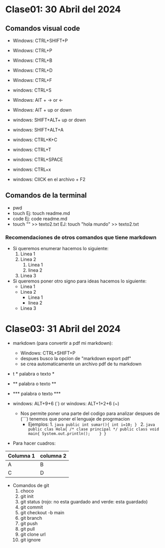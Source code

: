 # Clase01: 30 Abril del 2024
## Comandos visual code

- Windows: CTRL+SHIFT+P <!-- abre el panel de control que tiene VSC -->
- Windows: CTRL+P <!-- abre panel para cambiar de diferente archivo que tengas en tu carpeta -->
- Windows: CTRL+B <!-- la pestaña que te muestra tus archivos -->
- Windows: CTRL+D <!-- te permite cambiar el nombre de varias palabras/variables del mismo nombre -->
- Windows: CTRL+F <!-- te ayuda a buscar palbara/variable en el codigo -->
- windows: CTRL+S <!-- es la opcion para guardar -->
- Windows: AlT + -> or <- <!-- si esta abierto pestañas te permite cambiar a otra -->
- Windows: AlT + up or down <!-- mueve toda la linea de acuerdo a la flecha -->

- windows: SHIFT+ALT+ up or down <!-- copia toda la linea a la siguiente -->
- windows: SHIFT+ALT+A  <!-- pone para comentar una linea -->
- windows: CTRL+K+C <!-- pondra toda la linea como comentario -->
- windows: CTRL+T <!--  -->
- windows: CTRL+SPACE <!-- te ayuda autocompletar una palabra -->
- windows: CTRL+x <!-- borra una linea -->
- windows: ClICK en el archivo + F2 <!-- Cambia el normbre del archivo -->

## Comandos de la terminal
- pwd <!-- me permite saber en que directorio estoy trabajando -->
- touch <!-- para crear un archivo -->
Ej: touch readme.md
- code <!-- para crear archivos -->
Ej: code readme.md
- touch "" >> texto2.txt <!-- dentro de las comillas escribo lo que quiero que se escriba al crear el archivo -->
EJ: touch "hola mundo" >> texto2.txt

### Recomendaciones de otros comandos que tiene markdown

- Si queremos enumerar hacemos lo siguiente:
    1. Linea 1  
    2. Linea 2
        1. Linea 1
        2. linea 2
    3. Linea 3
- Si queremos poner otro signo para ideas hacemos lo siguiente:
    + Linea 1  
    + Linea 2
        + Linea 1
        + linea 2
    + Linea 3

# Clase03: 31 Abril del 2024

- markdown (para convertir a pdf mi markdown):
    - Windows: CTRL+SHIFT+P 
    - despues busco la opcion de "markdown export pdf"
    - se crea automaticamente un archivo pdf de tu markdown 
    
- t * palabra o texto * <!-- entre los asteriscos la palbra o el texto estara en cursiva -->
- ** palabra o texto ** <!-- entre los dos signos nos permite poner el todo un texto o una palabra en negrita -->
- *** palabra o texto *** <!-- cursiva y en negrita -->
- windows: ALT+9+6 (`) or windows: ALT+1+2+6 (~) <!-- crear este signo para lo siguiente -->
    -   Nos permite poner una parte del codigo para analizar despues de (```) tenemos que poner el lenguaje de progrmacion
        - Ejemplos:
            1. 
                ```java
                public int sumar(){
                int i=10;
                }
                ```
            2. 
                 ```java
                public clas Hola{
                /* clase principal */
                    public class void main{
                        System.out.println();   
                    }
                }
                ```
- Para hacer cuadros:

|Columna 1 | columna 2 |
|---------|----------|
|    A    |     B    |
|    C    |     D    |

- Comandos de git
    1. choco <!-- revisar en el internet -->
    2. git init <!-- Crea un carpeta oculta en tu carpeta de proyecto  y va aparecer tus archivo con "U"-->
    3. git status <!-- te muestra que archivos has guardado --> (rojo: no esta guardado and verde: esta guardado)
    4. git commit <!-- para guradar el proyecto -->
    5. git checkout -b main
    6. git branch
    7. git push <!-- subo todo al git -->
    8. git pull <!-- nos ayuda a traer los cambios hechos en la nube  -->
    9. git clone url <!-- baja el archivo de algun proyecto -->
    10. git ignore <!-- dentro del archivo puedes poner archivos q va ignorar o no va a guardar -->   